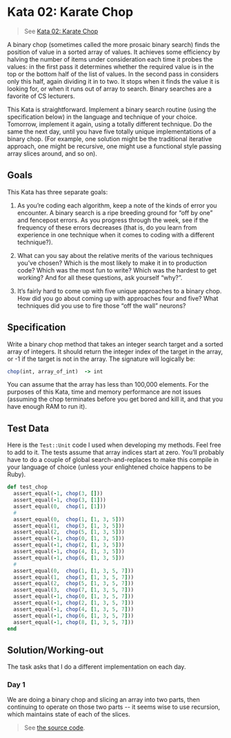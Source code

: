 # Kata 02: Karate Chop

> See [Kata 02: Karate Chop](http://codekata.com/kata/kata02-karate-chop/)

A binary chop (sometimes called the more prosaic binary search) finds the position
of value in a sorted array of values. It achieves some efficiency by halving the
number of items under consideration each time it probes the values: in the first
pass it determines whether the required value is in the top or the bottom half of
the list of values. In the second pass in considers only this half, again dividing
it in to two. It stops when it finds the value it is looking for, or when it runs
out of array to search. Binary searches are a favorite of CS lecturers.

This Kata is straightforward. Implement a binary search routine (using the specification
below) in the language and technique of your choice. Tomorrow, implement it again,
using a totally different technique. Do the same the next day, until you have five
totally unique implementations of a binary chop. (For example, one solution might
be the traditional iterative approach, one might be recursive, one might use a
functional style passing array slices around, and so on).

## Goals

This Kata has three separate goals:

1. As you’re coding each algorithm, keep a note of the kinds of error you encounter.
   A binary search is a ripe breeding ground for “off by one” and fencepost errors.
   As you progress through the week, see if the frequency of these errors decreases
   (that is, do you learn from experience in one technique when it comes to coding
   with a different technique?).

2. What can you say about the relative merits of the various techniques you’ve chosen?
   Which is the most likely to make it in to production code? Which was the most
   fun to write? Which was the hardest to get working? And for all these questions,
   ask yourself “why?”.

3. It’s fairly hard to come up with five unique approaches to a binary chop. How
   did you go about coming up with approaches four and five? What techniques did
   you use to fire those “off the wall” neurons?

## Specification

Write a binary chop method that takes an integer search target and a sorted array
of integers. It should return the integer index of the target in the array, or -1
if the target is not in the array. The signature will logically be:

```ruby
chop(int, array_of_int)  -> int
```

You can assume that the array has less than 100,000 elements. For the purposes of
this Kata, time and memory performance are not issues (assuming the chop terminates
before you get bored and kill it, and that you have enough RAM to run it).

## Test Data

Here is the `Test::Unit` code I used when developing my methods. Feel free to add
to it. The tests assume that array indices start at zero. You’ll probably have to
do a couple of global search-and-replaces to make this compile in your language
of choice (unless your enlightened choice happens to be Ruby).

```ruby
def test_chop
  assert_equal(-1, chop(3, []))
  assert_equal(-1, chop(3, [1]))
  assert_equal(0,  chop(1, [1]))
  #
  assert_equal(0,  chop(1, [1, 3, 5]))
  assert_equal(1,  chop(3, [1, 3, 5]))
  assert_equal(2,  chop(5, [1, 3, 5]))
  assert_equal(-1, chop(0, [1, 3, 5]))
  assert_equal(-1, chop(2, [1, 3, 5]))
  assert_equal(-1, chop(4, [1, 3, 5]))
  assert_equal(-1, chop(6, [1, 3, 5]))
  #
  assert_equal(0,  chop(1, [1, 3, 5, 7]))
  assert_equal(1,  chop(3, [1, 3, 5, 7]))
  assert_equal(2,  chop(5, [1, 3, 5, 7]))
  assert_equal(3,  chop(7, [1, 3, 5, 7]))
  assert_equal(-1, chop(0, [1, 3, 5, 7]))
  assert_equal(-1, chop(2, [1, 3, 5, 7]))
  assert_equal(-1, chop(4, [1, 3, 5, 7]))
  assert_equal(-1, chop(6, [1, 3, 5, 7]))
  assert_equal(-1, chop(8, [1, 3, 5, 7]))
end
```

## Solution/Working-out

The task asks that I do a different implementation on each day.

### Day 1

We are doing a binary chop and slicing an array into two parts, then continuing
to operate on those two parts -- it seems wise to use recursion, which maintains
state of each of the slices.

> See [the source code](./src/bin/day01.rs).

